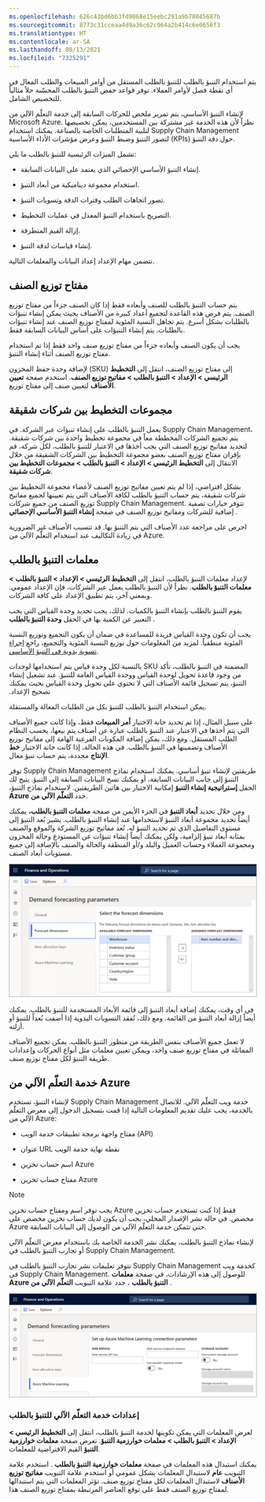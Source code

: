 ```yaml
---
ms.openlocfilehash: 626c43bd6bb3fd9068e15eebc291a9b78045687b
ms.sourcegitcommit: 8773c31cceaa4d9a36c62c964a2b414c6e0656f3
ms.translationtype: HT
ms.contentlocale: ar-SA
ms.lasthandoff: 08/13/2021
ms.locfileid: "7325291"
---
```

يتم استخدام التنبؤ بالطلب للتنبؤ بالطلب المستقل من أوامر المبيعات والطلب المعال في أي نقطة فصل لأوامر العملاء.
توفر قواعد خفض التنبؤ بالطلب المحسّنة حلاً مثالياً للتخصيص الشامل.

لإنشاء التنبؤ الأساسي، يتم تمرير ملخص للحركات السابقة إلى خدمة التعلّم الآلي من Microsoft Azure. نظراً لأن هذه الخدمة غير مشتركة بين المستخدمين، يمكن تخصيصها لتلبية المتطلبات الخاصة بالصناعة. يمكنك استخدام Supply Chain Management لتصور التنبؤ وضبط التنبؤ وعرض مؤشرات الأداء الأساسية (KPIs) حول دقة التنبؤ.

تشمل الميزات الرئيسية للتنبؤ بالطلب ما يلي:

-   إنشاء التنبؤ الأساسي الإحصائي الذي يعتمد على البيانات السابقة.

-   استخدام مجموعة ديناميكية من أبعاد التنبؤ.

-   تصور اتجاهات الطلب وفترات الدقة وتسويات التنبؤ.

-   التصريح باستخدام التنبؤ المعدل في عمليات التخطيط.

-   إزالة القيم المتطرفة.

-   إنشاء قياسات لدقة التنبؤ.

تتضمن مهام الإعداد إعداد البيانات والمعلمات التالية.

## <a name="item-allocation-key"></a>مفتاح توزيع الصنف

يتم حساب التنبؤ بالطلب للصنف وأبعاده فقط إذا كان الصنف جزءاً من مفتاح توزيع الصنف. يتم فرض هذه القاعدة لتجميع أعداد كبيرة من الأصناف بحيث يمكن إنشاء تنبؤات بالطلبات بشكل أسرع. يتم تجاهل النسبة المئوية لمفتاح توزيع الصنف عند إنشاء تنبؤات بالطلبات. يتم إنشاء التنبؤات على أساس البيانات السابقة فقط.

يجب أن يكون الصنف وأبعاده جزءاً من مفتاح توزيع صنف واحد فقط إذا تم استخدام مفتاح توزيع الصنف أثناء إنشاء التنبؤ.

لإضافة وحدة حفظ المخزون (SKU) إلى مفتاح توزيع الصنف، انتقل إلى **التخطيط الرئيسي > الإعداد > التنبؤ بالطلب > مفاتيح توزيع الصنف**. استخدم صفحة **تعيين الأصناف** لتعيين صنف إلى مفتاح توزيع.

## <a name="intercompany-planning-groups"></a>مجموعات التخطيط بين شركات شقيقة

يعمل التنبؤ بالطلب على إنشاء تنبؤات عبر الشركة. في Supply Chain Management، يتم تجميع الشركات المخططة معاً في مجموعة تخطيط واحدة بين شركات شقيقة. لتحديد مفاتيح توزيع الصنف التي يجب أخذها في الاعتبار للتنبؤ بالطلب، لكل شركة، قم بإقران مفتاح توزيع الصنف بعضو مجموعة التخطيط بين الشركات الشقيقة من خلال الانتقال إلى‫ **التخطيط الرئيسي > الإعداد‬ > التنبؤ بالطلب > مجموعات التخطيط بين شركات شقيقة**.

بشكل افتراضي، إذا لم يتم تعيين مفاتيح توزيع الصنف لأعضاء مجموعة التخطيط بين شركات شقيقة، يتم حساب التنبؤ بالطلب لكافة الأصناف التي يتم تعيينها لجميع مفاتيح توزيع الصنف من جميع شركات Supply Chain Management. تتوفر خيارات تصفية إضافية للشركات ومفاتيح توزيع الصنف في صفحة **إنشاء التنبؤ الأساسي الإحصائي** .

احرص على مراجعة عدد الأصناف التي يتم التنبؤ بها. قد تتسبب الأصناف غير الضرورية في زيادة التكاليف عند استخدام التعلّم الآلي من Azure.

## <a name="demand-forecasting-parameters"></a>معلمات التنبؤ بالطلب

لإعداد معلمات التنبؤ بالطلب، انتقل إلى **التخطيط الرئيسي > الإعداد > التنبؤ بالطلب > معلمات التنبؤ بالطلب**. نظراً لأن التنبؤ بالطلب يعمل عبر الشركات، فإن الإعداد عمومي. وبمعني آخر، يتم تطبيق الإعداد على كافة الشركات.

يقوم التنبؤ بالطلب بإنشاء التنبؤ بالكميات. لذلك، يجب تحديد وحدة القياس التي يجب التعبير عن الكمية بها في الحقل **وحدة التنبؤ بالطلب** .

يجب أن تكون وحدة القياس فريدة للمساعدة في ضمان أن يكون التجميع وتوزيع النسبة المئوية منطقياً. لمزيد من المعلومات حول توزيع النسبة المئوية والتجميع، راجع [‏‫إجراء تسوية يدوية في التنبؤ الأساسي‬](/dynamics365/supply-chain/master-planning/manual-adjustments-baseline-forecast/?azure-portal=true).

بالنسبة لكل وحدة قياس يتم استخدامها لوحدات SKU المضمنة في التنبؤ بالطلب، تأكد من وجود قاعدة تحويل لوحدة القياس ووحدة القياس العامة للتنبؤ. عند تشغيل إنشاء التنبؤ، يتم تسجيل قائمة الأصناف التي لا تحتوي على ‏‫تحويل وحدة القياس بحيث يمكنك تصحيح الإعداد.

يمكن استخدام التنبؤ بالطلب للتنبؤ بكل من الطلبات المعالة والمستقلة.

على سبيل المثال، إذا تم تحديد خانة الاختيار **أمر المبيعات** فقط، وإذا كانت جميع الأصناف التي يتم أخذها في الاعتبار عند التنبؤ بالطلب عبارة عن أصناف يتم بيعها، يحسب النظام الطلب المستقل. ومع ذلك، يمكن إضافة المكونات الفرعية الهامة إلى مفاتيح توزيع الأصناف وتضمينها في التنبؤ بالطلب. في هذه الحالة، إذا كانت خانة الاختيار **خط الإنتاج** محددة، يتم حساب تنبؤ معال.

توفر Supply Chain Management طريقتين لإنشاء تنبؤ أساسي‬. يمكنك استخدام نماذج التنبؤ إلى جانب البيانات السابقة، أو يمكنك نسخ البيانات السابقة إلى التنبؤ.
يتيح لك الحقل **إستراتيجية إنشاء التنبؤ** إمكانية الاختيار بين هاتين الطريقتين. لاستخدام نماذج التنبؤ، حدد **‏‫التعلّم الآلي من Azure‬**.

ومن خلال تحديد **أبعاد التنبؤ** في الجزء الأيمن من صفحة **معلمات التنبؤ بالطلب،** يمكنك أيضاً تحديد مجموعة أبعاد التنبؤ لاستخدامها عند إنشاء التنبؤ بالطلب. يشير بُعد التنبؤ إلى مستوى التفاصيل الذي تم تحديد التنبؤ له. تُعد مفاتيح توزيع الشركة والموقع والصنف بمثابة أبعاد تنبؤ إلزامية، ولكن يمكنك أيضاً إنشاء تنبؤات عن المستودع وحالة المخزون ومجموعة العملاء وحساب العميل والبلد و/أو المنطقة والحالة والصنف بالإضافة إلى جميع مستويات أبعاد الصنف.

![لقطة شاشة لعلامة تبويب أبعاد التنبؤ في صفحة معلمات التنبؤ بالطلب.](../media/forecast-dimensions.png) 

في أي وقت، يمكنك إضافة أبعاد التنبؤ إلى قائمة الأبعاد المستخدمة للتنبؤ بالطلب. يمكنك أيضاً إزالة أبعاد التنبؤ من القائمة. ومع ذلك، تُفقد التسويات اليدوية إذا أضفت بُعداً للتنبؤ أو أزلته.

لا تعمل جميع الأصناف بنفس الطريقة من منظور التنبؤ بالطلب. يمكن تجميع الأصناف المماثلة في مفتاح توزيع صنف واحد، ويمكن تعيين معلمات مثل أنواع الحركات وإعدادات طريقة التنبؤ لكل مفتاح توزيع صنف.

## <a name="azure-machine-learning-service"></a>خدمة التعلّم الآلي من Azure

لإنشاء التنبؤ، تستخدم Supply Chain Management خدمة ويب التعلّم الآلي. للاتصال بالخدمة، يجب عليك تقديم المعلومات التالية إذا قمت بتسجيل الدخول إلى معرض التعلّم الآلي من Azure‬:

-   مفتاح واجهة برمجة تطبيقات خدمة الويب (API)

-   عنوان URL نقطة نهاية خدمة الويب

-   اسم حساب تخزين Azure

-   مفتاح حساب تخزين Azure

> [!NOTE]
> يجب توفر اسم ومفتاح حساب تخزين Azure فقط إذا كنت تستخدم حساب تخزين مخصص. في حالة نشر الإصدار المحلي، يجب أن يكون لديك حساب تخزين مخصص على Azure حتى تتمكن خدمة التعلّم الآلي من الوصول إلى البيانات السابقة.

لإنشاء نماذج التنبؤ بالطلب، يمكنك نشر الخدمة الخاصة بك باستخدام معرض التعلّم الآلي أو تجارب التنبؤ بالطلب في Supply Chain Management.

تتوفر تعليمات نشر تجارب التنبؤ بالطلب في Supply Chain Management كخدمة ويب في Supply Chain Management. للوصول إلى هذه الإرشادات، في صفحة **‏‫معلمات التنبؤ بالطلب‬** ، حدد علامة التبويب **‏‫التعلّم الآلي من Azure‬** .

![لقطة شاشة لعلامة التبويب ‏‫التعلّم الآلي من Azure‬ في صفحة معلمات التنبؤ بالطلب.](../media/azure-machine-learning.png) 

### <a name="settings-for-the-demand-forecasting-machine-learning-service"></a>إعدادات خدمة التعلّم الآلي للتنبؤ بالطلب

لعرض المعلمات التي يمكن تكوينها لخدمة التنبؤ بالطلب، انتقل إلى **التخطيط الرئيسي > الإعداد > التنبؤ بالطلب > معلمات خوارزمية التنبؤ**. تعرض صفحة **معلمات خوارزمية التنبؤ** القيم الافتراضية للمعلمات.

يمكنك استبدال هذه المعلمات في صفحة **معلمات خوارزمية التنبؤ بالطلب** . استخدم علامة التبويب **عام** لاستبدال المعلمات بشكل عمومي أو استخدم علامة التبويب **مفاتيح توزيع الأصناف** لاستبدال المعلمات لكل مفتاح توزيع صنف. تؤثر المعلمات التي يتم استبدالها لمفتاح توزيع الصنف فقط على توقع العناصر المرتبطة بمفتاح توزيع الصنف هذا.
